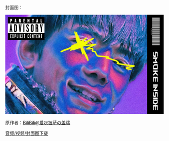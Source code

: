 封面图：

  ![Compressed](Compressed.jpeg)

原作者：[BiliBili@爱吃披萨の盖瑞](https://b23.tv/f4Utef8)  

[音频/视频/封面图下载](https://github.com/DuolaD/LiTang_Gold_Music/releases/tag/SMOKE_INSIDE)
